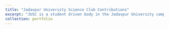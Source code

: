 ```yaml
---
title: "Jadavpur University Science Club Contributions"
excerpt: "JUSC is a student driven body in the Jadavpur University campus that hosts science fairs, hosts robotics competition, builds robots, and computer vision applications. <br/><img src='https://upload.wikimedia.org/wikipedia/commons/thumb/c/cb/Processing_2021_logo.svg/270px-Processing_2021_logo.svg.png'>"
collection: portfolio
---
```



